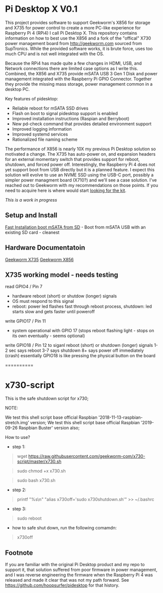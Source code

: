 Pi Desktop X V0.1
=================
This project provides software to support Geekworm's X856 for storage and X735 for power control to create a more PC-like experience for Raspberry Pi 4 (RPi4) I call Pi Desktop X.  This repository contains information on how to best use the X856 and a fork of the "offical" X730 power management board from http://geekworm.com sourced from SupTronics.  While the provided software works, it is brute force, uses too much CPU and is not well integrated with the OS.

Because the RPi4 has made quite a few changes in HDMI, USB, and Network connections there are limited case options as I write this.  Combined, the X856 and X735 provide mSATA USB 3 Gen 1 Disk and power management integrated with the Raspberry Pi GPIO Connector.  Together they provide the missing mass storage, power management common in a desktop PC.   

Key features of pidesktop:
- Reliable reboot for mSATA SSD drives
- Flash on boot to signal pidesktop support is enabled
- Improved installation instructions (Raspian and Berryboot)
- New pd-check command that provides detailed environment support
- Improved logging information
- Improved systemd services
- Rationalized file naming scheme

The performance of X856 is nearly 10X my previous Pi Desktop solution so motivated a change.  The X735 has auto-power on, and expansion headers for an external momentary switch that provides support for reboot, shutdown, and forced power off. Interestingly, the Raspberry Pi 4 does not yet support boot from USB directly but it is a planned feature.  I expect this solution will evolve to use an NVME SSD using the USB-C port, possibly a simpler power managment board (X710?) and we'll see a case solution.  I've reached out to Geekworm with my recommendations on those points.  If you need to acquire here is where would start [looking for the kit](kit.md).

*This is a work in progress*

Setup and Install
-----------------
[Fast Installation boot mSATA from SD](install.md) - Boot from mSATA USB with an existing SD card - cleanest

Hardware Documentatoin
----------------------
[Geekworm X735](http://www.raspberrypiwiki.com/index.php/X735)
[Geekworm X856](http://www.raspberrypiwiki.com/index.php/X856)

X735 working model - needs testing
----------------------------------
read GPIO4 / Pin 7
- hardware reboot (short) or shutdow (longer) signals
- OS must respond to this signal
- reboot: power led flashes fast through reboot process, shutdown: led starts slow and gets faster until poweroff

write GPIO17 / Pin 11 
- system operational with GPIO 17 (stops reboot flashing light - stops on its own eventually - seems optional)

write GPIO18 / Pin 12 to siganl reboot (short) or shutdown (longer) signals
   1-2 sec says reboot 3-7 says shutdown 8+ says power off immediately (crash)
   essentially GPIO18 is like pressing the physical button on the board

==========



# x730-script
This is the safe shutdown script for x730;

NOTE:

We test this shell script base official Raspbian '2018-11-13-raspbian-stretch.img' version;
We test this shell script base official Raspbian '2019-09-26 Raspbian Buster' version also;

How to use?

* step 1:
> wget https://raw.githubusercontent.com/geekworm-com/x730-script/master/x730.sh

> sudo chmod +x x730.sh

> sudo bash x730.sh

* step 2:

> printf "%s\\n" "alias x730off='sudo x730shutdown.sh'" >> ~/.bashrc

* step 3:
> sudo reboot

* how to safe shut down, run the following comamdn:
> x730off


Footnote
--------
If you are familiar with the original Pi Desktop product and my repo to support it, that solution suffered from poor firmware in power management, and I was reverse engineering the firmware when the Raspberry Pi 4 was released and made it clear that was not my path forward.  See https://github.com/hoopsurfer/pidesktop for that history.
